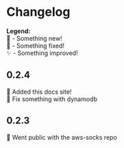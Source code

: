 # Changelog

**Legend:** <br/>
🚀 - Something new! <br/>
🔧 - Something fixed! <br/>
✨ - Something improved!


## 0.2.4
🚀 Added this docs site! <br/>
🔧 Fix something with dynamodb

## 0.2.3
🚀 Went public with the aws-socks repo
